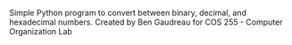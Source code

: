 Simple Python program to convert between binary, decimal, and hexadecimal numbers. 
Created by Ben Gaudreau for COS 255 - Computer Organization Lab
